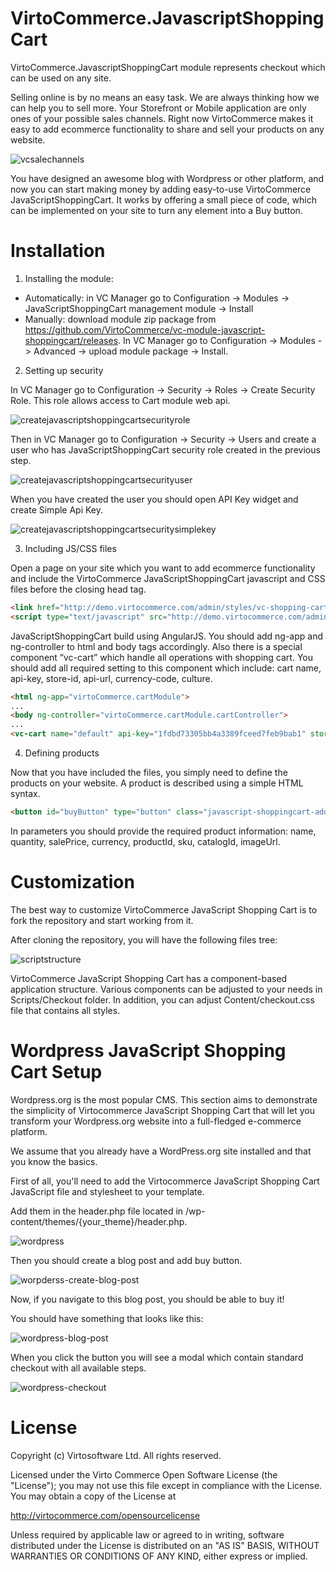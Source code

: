 # VirtoCommerce.JavascriptShoppingCart

VirtoCommerce.JavascriptShoppingCart module represents checkout which can be used on any site.

Selling online is by no means an easy task. We are always thinking how we can help you to sell more. Your Storefront or Mobile application are only ones of your possible sales channels. Right now VirtoCommerce makes it easy to add ecommerce functionality to share and sell your products on any website.

![vcsalechannels](https://cloud.githubusercontent.com/assets/16013311/18511407/d76a3c14-7a83-11e6-9c07-c09c1c7f0289.PNG)

You have designed an awesome blog with Wordpress or other platform, and now you can start making money by adding easy-to-use VirtoCommerce JavaScriptShoppingCart. It works by offering a small piece of code, which can be implemented on your site to turn any element into a Buy button.

# Installation

1. Installing the module:
  * Automatically: in VC Manager go to Configuration -> Modules -> JavaScriptShoppingCart management module -> Install
  * Manually: download module zip package from https://github.com/VirtoCommerce/vc-module-javascript-shoppingcart/releases. In VC Manager go to Configuration -> Modules -> Advanced -> upload module package -> Install.

2. Setting up security

  In VC Manager go to Configuration -> Security -> Roles -> Create Security Role. This role allows access to Cart module web api.

  ![createjavascriptshoppingcartsecurityrole](https://cloud.githubusercontent.com/assets/16013311/18511921/d28b12ec-7a86-11e6-88d2-a046067792f4.png)

  Then in VC Manager go to Configuration -> Security -> Users and create a user who has JavaScriptShoppingCart security role created in the previous step.

  ![createjavascriptshoppingcartsecurityuser](https://cloud.githubusercontent.com/assets/16013311/18511944/eab3641e-7a86-11e6-85fe-8999c6d99b9e.png)

  When you have created the user you should open API Key widget and create Simple Api Key.

  ![createjavascriptshoppingcartsecuritysimplekey](https://cloud.githubusercontent.com/assets/16013311/18511964/0137502e-7a87-11e6-8eca-868cf0afae64.png)

3. Including JS/CSS files

  Open a page on your site which you want to add ecommerce functionality and include the VirtoCommerce JavaScriptShoppingCart javascript and CSS files before the closing head tag.

  ```html
  <link href="http://demo.virtocommerce.com/admin/styles/vc-shopping-cart" rel="stylesheet">
  <script type="text/javascript" src="http://demo.virtocommerce.com/admin/scripts/vc-shopping-cart"></script>
  ```

  JavaScriptShoppingCart build using AngularJS. You should add ng-app and ng-controller to html and body tags accordingly. Also there is a special component “vc-cart” which handle all operations with shopping cart. You should add all required setting to this component which include: cart name, api-key, store-id, api-url, currency-code, culture.

  ```html
  <html ng-app="virtoCommerce.cartModule">
  ...
  <body ng-controller="virtoCommerce.cartModule.cartController">
  ...
  <vc-cart name="default" api-key="1fdbd73305bb4a3389fceed7feb9bab1" store-id="Clothing" api-url="http://demo.virtocommerce.com/admin/" currency-code="USD" culture="en-us"/>
  ```

4. Defining products

  Now that you have included the files, you simply need to define the products on your website. A product is described using a simple HTML syntax.
  
  ```html
  <button id="buyButton" type="button" class="javascript-shoppingcart-add-item btn" ng-click="carts.default.addLineItem({name: 'Handcrafted lamp', quantity: 1, salePrice: 250.00', currency: 'USD', productId: '1', sku: 'PH1231G2', catalogId: 'Hand-made', imageUrl: https://virtocommercedemo1.blob.core.windows.net/catalog/1435269990000_1163371.jpg'}); openCheckout();">Buy the lamp</button>
  ```
  
  In parameters you should provide the required product information: name, quantity, salePrice, currency, productId, sku, catalogId, imageUrl.

# Customization

The best way to customize VirtoCommerce JavaScript Shopping Cart is to fork the repository and start working from it.

After cloning the repository, you will have the following files tree: 

![scriptstructure](https://cloud.githubusercontent.com/assets/16013311/18512465/8f32edfa-7a89-11e6-8cc7-cbe42a16baeb.png)

VirtoCommerce JavaScript Shopping Cart has a component-based application structure. Various components can be adjusted to your needs in Scripts/Checkout folder. In addition, you can adjust Content/checkout.css file that contains all styles.

# Wordpress JavaScript Shopping Cart Setup

Wordpress.org is the most popular CMS. This section aims to demonstrate the simplicity of Virtocommerce JavaScript Shopping Cart that will let you transform your Wordpress.org website into a full-fledged e-commerce platform.

We assume that you already have a WordPress.org site installed and that you know the basics.

First of all, you'll need to add the Virtocommerce JavaScript Shopping Cart JavaScript file and stylesheet to your template.

Add them in the header.php file located in /wp-content/themes/{your_theme}/header.php.

![wordpress](https://cloud.githubusercontent.com/assets/16013311/18549886/857e655a-7b51-11e6-9d5e-f43344d6f9c2.png)

Then you should create a blog post and add buy button.

![worpderss-create-blog-post](https://cloud.githubusercontent.com/assets/16013311/18549914/aaab1eb8-7b51-11e6-9d02-5efb52574a08.png)

Now, if you navigate to this blog post, you should be able to buy it!

You should have something that looks like this:

![wordpress-blog-post](https://cloud.githubusercontent.com/assets/16013311/18549893/938759f4-7b51-11e6-92cd-25a6346beb88.png)

When you click the button you will see a modal which contain standard checkout with all available steps.

![wordpress-checkout](https://cloud.githubusercontent.com/assets/16013311/18549930/c01ecb00-7b51-11e6-8562-f53c0cdbbf02.png)


# License
Copyright (c) Virtosoftware Ltd.  All rights reserved.

Licensed under the Virto Commerce Open Software License (the "License"); you
may not use this file except in compliance with the License. You may
obtain a copy of the License at

http://virtocommerce.com/opensourcelicense

Unless required by applicable law or agreed to in writing, software
distributed under the License is distributed on an "AS IS" BASIS,
WITHOUT WARRANTIES OR CONDITIONS OF ANY KIND, either express or
implied.
